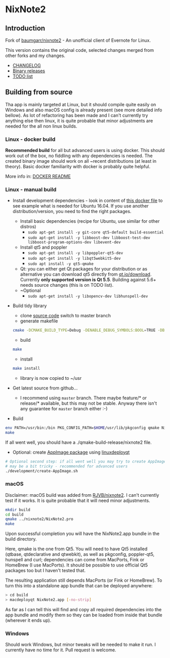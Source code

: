 # NixNote2
## Introduction

Fork of [baumgarr/nixnote2](https://github.com/baumgarr/nixnote2) - An unofficial client of Evernote for Linux.

This version contains the original code, selected changes merged from other forks and my changes.

* [CHANGELOG](docs/CHANGELOG.md)
* [Binary releases](https://github.com/robert7/nixnote2/releases)
* [TODO list](docs/TODO.md)

## Building from source

Tha app is mainly targeted at Linux, but it should compile quite easily on Windows and
also macOS config is already present (see more detailed info bellow). As lot of refactoring
has been made and I can't currently try anything else then linux, it is quite probable
that minor adjustments are needed for the all non linux builds.

### Linux - docker build
**Recommended build** for all but advanced users is using docker.
This should work out of the box, no fiddling with any dependencies
is needed. The created binary image should work on all ~recent distributions (at least
in theory).
Basic docker familiarity with docker is probably quite helpful.

More info in: [DOCKER README](docs/DOCKER-README.md)

### Linux - manual build
* Install development dependencies - look in content of [this docker file](development/docker/Dockerfile.ubuntu_xenial)
  to see example what is needed for Ubuntu 16.04. If you use another distribution/version,
  you need to find the right packages.
  * Install basic dependencies (recipe for Ubuntu, use similar for other distros)
    * ```sudo apt-get install -y git-core qt5-default build-essential```
    * ```sudo apt-get install -y libboost-dev libboost-test-dev libboost-program-options-dev libevent-dev```
  * Install qt5 and poppler
    * ```sudo apt-get install -y libpoppler-qt5-dev```
    * ```sudo apt-get install -y libqt5webkit5-dev```
    * ```sudo apt install -y qt5-qmake```
  * Qt: you can either get Qt packages for your distribution or as alternative you can download qt5 directly
    from [qt.io/download](https://www.qt.io/download).
    Currently **only supported version is Qt 5.5**. Building against 5.6+ needs source changes
    (this is on TODO list).
  * ~Optional
    * ```sudo apt-get install -y libopencv-dev libhunspell-dev```
* Build tidy library
  * clone [source code](https://github.com/htacg/tidy-html5) switch to master branch
  * generate makefile
  ```bash
  cmake -DCMAKE_BUILD_TYPE=Debug -DENABLE_DEBUG_SYMBOLS:BOOL=TRUE -DBUILD_SHARED_LIB:BOOL=TRUE -DCMAKE_INSTALL_PREFIX=~/usr
  ```
  * build
  ```bash
  make
  ```
  * install
  ```bash
  make install
  ```
  * library is now copied to ~/usr

* Get latest source from github...
  * I recommend using `master` branch. There maybe feature/* or release/* available, but this may
    not be stable. Anyway there isn't any guarantee for `master` branch either :-)

* Build
```bash
env PATH=/usr/bin:/bin PKG_CONFIG_PATH=$HOME/usr/lib/pkgconfig qmake NixNote2.pro MOC_DIR=./build RCC_DIR=./build OBJECTS_DIR=./build
make
```

If all went well, you should have a ./qmake-build-release/nixnote2 file.

* Optional: create [AppImage package](https://appimage.org/) using [linuxdeployqt](https://github.com/probonopd/linuxdeployqt)
```bash
# Optional second step: if all went well you may try to create AppImage package
# may be a bit tricky - recommended for advanced users
./development/create-AppImage.sh
```

### macOS

Disclaimer: macOS build was added from [RJVB/nixnote2](https://github.com/RJVB/nixnote2).
I can't currently test if it works.  It is quite probable that it will need minor adjustments.

```bash
mkdir build
cd build
qmake ../nixnote2/NixNote2.pro
make
```

Upon successful completion you will have the NixNote2.app bundle in the build directory.

Here, qmake is the one from Qt5. You will need to have Qt5 installed (qtbase, qtdeclarative and qtwebkit),
as well as pkgconfig, poppler-qt5, hunspell and curl; dependencies can come from MacPorts, Fink or HomeBrew (I use MacPorts).
It should be possible to use official Qt5 packages too but I haven't tested that.

The resulting application still depends MacPorts (or Fink or HomeBrew). To turn this into a standalone app bundle that can be
deployed anywhere:

```bash
> cd build
> macdeployqt NixNote2.app [-no-strip]
```

As far as I can tell this will find and copy all required dependencies into the app bundle and modify them so they
can be loaded from inside that bundle (wherever it ends up).

### Windows
Should work Windows, but minor tweaks will be needed to make it run.
I currently have no time for it. Pull request is welcome.
